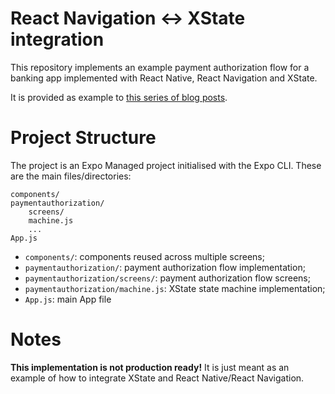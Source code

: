 # React Navigation <-> XState integration

This repository implements an example payment authorization flow for a banking app implemented with React Native, React Navigation and XState.

It is provided as example to [this series of blog posts](https://medium.com/welld-tech/untangle-complex-flows-in-your-react-native-app-with-xstate-1b11d0b8a91f). 

# Project Structure

The project is an Expo Managed project initialised with the Expo CLI.
These are the main files/directories:

```
components/
paymentauthorization/
    screens/
    machine.js
    ...
App.js
```

- `components/`: components reused across multiple screens;
- `paymentauthorization/`: payment authorization flow implementation;
- `paymentauthorization/screens/`: payment authorization flow screens;
- `paymentauthorization/machine.js`: XState state machine implementation;
- `App.js`: main App file

# Notes

**This implementation is not production ready!** It is just meant as an example of how to integrate XState and React Native/React Navigation.


